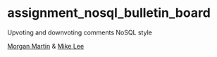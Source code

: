 # assignment_nosql_bulletin_board
Upvoting and downvoting comments NoSQL style

[Morgan Martin](https://github.com/morgancmartin) & [Mike Lee](https://github.com/asackofwheat)

